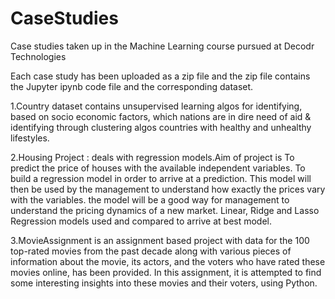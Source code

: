 # CaseStudies
Case studies taken up in the Machine Learning course pursued at  Decodr Technologies 

Each case study has been uploaded as a zip file and the zip file contains the Jupyter ipynb code file and the corresponding dataset.

1.Country dataset contains unsupervised learning algos for identifying, based on socio economic factors, which nations are in dire need of aid & identifying through clustering algos countries with healthy and unhealthy lifestyles.

2.Housing Project : deals with regression models.Aim of project is To predict the price of houses with the available independent variables. 
To build a regression model  in order to arrive at a prediction. This model will then be used by the management to understand how exactly the prices vary with the variables. 
the model will be a good way for management to understand the pricing dynamics of a new market. Linear, Ridge and Lasso Regression models used and compared to arrive at best model.

3.MovieAssignment is an assignment based project with data for the 100 top-rated movies from the past decade along with various pieces of information about the movie, its actors, and the voters who have rated these movies online, has been provided. In this assignment, it is attempted  to find some interesting insights into these movies and their voters, using Python.
 
